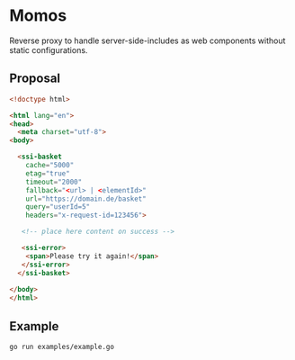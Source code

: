 # Momos
Reverse proxy to handle server-side-includes as web components without static configurations.

## Proposal
```html
<!doctype html>

<html lang="en">
<head>
  <meta charset="utf-8">
<body>

  <ssi-basket
    cache="5000"
    etag="true"
    timeout="2000"
    fallback="<url> | <elementId>"
    url="https://domain.de/basket"
    query="userId=5"
    headers="x-request-id=123456">

   <!-- place here content on success -->

   <ssi-error>
    <span>Please try it again!</span>
   </ssi-error>
  </ssi-basket>
  
</body>
</html>
```

## Example

```
go run examples/example.go
```
